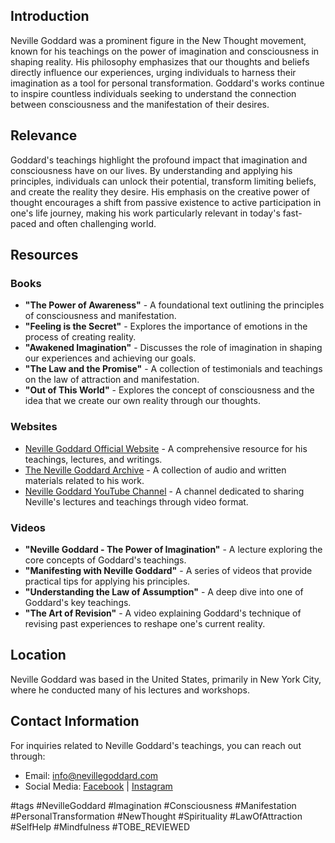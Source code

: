 ## Introduction
Neville Goddard was a prominent figure in the New Thought movement, known for his teachings on the power of imagination and consciousness in shaping reality. His philosophy emphasizes that our thoughts and beliefs directly influence our experiences, urging individuals to harness their imagination as a tool for personal transformation. Goddard's works continue to inspire countless individuals seeking to understand the connection between consciousness and the manifestation of their desires.

## Relevance
Goddard's teachings highlight the profound impact that imagination and consciousness have on our lives. By understanding and applying his principles, individuals can unlock their potential, transform limiting beliefs, and create the reality they desire. His emphasis on the creative power of thought encourages a shift from passive existence to active participation in one's life journey, making his work particularly relevant in today's fast-paced and often challenging world.

## Resources

### Books
- **"The Power of Awareness"** - A foundational text outlining the principles of consciousness and manifestation.
- **"Feeling is the Secret"** - Explores the importance of emotions in the process of creating reality.
- **"Awakened Imagination"** - Discusses the role of imagination in shaping our experiences and achieving our goals.
- **"The Law and the Promise"** - A collection of testimonials and teachings on the law of attraction and manifestation.
- **"Out of This World"** - Explores the concept of consciousness and the idea that we create our own reality through our thoughts.

### Websites
- [Neville Goddard Official Website](https://www.nevillegoddard.com) - A comprehensive resource for his teachings, lectures, and writings.
- [The Neville Goddard Archive](https://www.nevillegoddardarchive.com) - A collection of audio and written materials related to his work.
- [Neville Goddard YouTube Channel](https://www.youtube.com/c/NevilleGoddard) - A channel dedicated to sharing Neville's lectures and teachings through video format.

### Videos
- **"Neville Goddard - The Power of Imagination"** - A lecture exploring the core concepts of Goddard's teachings.
- **"Manifesting with Neville Goddard"** - A series of videos that provide practical tips for applying his principles.
- **"Understanding the Law of Assumption"** - A deep dive into one of Goddard's key teachings.
- **"The Art of Revision"** - A video explaining Goddard's technique of revising past experiences to reshape one's current reality.

## Location
Neville Goddard was based in the United States, primarily in New York City, where he conducted many of his lectures and workshops.

## Contact Information
For inquiries related to Neville Goddard's teachings, you can reach out through:
- Email: info@nevillegoddard.com
- Social Media: [Facebook](https://www.facebook.com/nevillegoddard) | [Instagram](https://www.instagram.com/nevillegoddard)

#tags 
#NevilleGoddard #Imagination #Consciousness #Manifestation #PersonalTransformation #NewThought #Spirituality #LawOfAttraction #SelfHelp #Mindfulness #TOBE_REVIEWED
